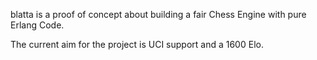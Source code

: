 blatta is a proof of concept about building a fair Chess Engine with pure Erlang Code.

The current aim for the project is UCI support and a 1600 Elo.